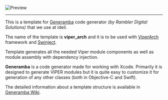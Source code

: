 ![Preview](https://github.com/ideil/Koloda/blob/master/viper_arch.png)

---------

This is a template for [Generamba](https://github.com/rambler-digital-solutions/Generamba) code generator *(by Rambler Digital Solutions)* that we use at ideil.

The name of the template is __viper_arch__ and it is to be used with [ViperArch](https://github.com/ideil/ios-viper-arch) framework and [Swinject](https://github.com/Swinject/Swinject).

Template generates all the needed Viper module components as well as module assembly with dependency injection.

**Generamba** is a code generator made for working with Xcode. Primarily it is designed to generate VIPER modules but it is quite easy to customize it for generation of any other classes (both in Objective-C and Swift).

The detailed information about a template structure is available in [Generamba Wiki](https://github.com/rambler-digital-solutions/Generamba/wiki/Template-Structure).

